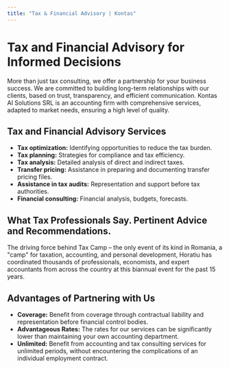 ```yaml
---
title: "Tax & Financial Advisory | Kontas"
---
```

<!-- Hreflang tags for SEO -->
<!--
<link rel="alternate" href="https://kontas.ro/en/services/tax-advisory/" hreflang="en-RO" />
<link rel="alternate" href="https://kontas.ro/servicii/consultanta-fiscala/" hreflang="ro-RO" />
<link rel="alternate" href="https://kontas.ro/en/services/tax-advisory/" hreflang="x-default" />
-->

# Tax and Financial Advisory for Informed Decisions

More than just tax consulting, we offer a partnership for your business success. We are committed to building long-term relationships with our clients, based on trust, transparency, and efficient communication. Kontas AI Solutions SRL is an accounting firm with comprehensive services, adapted to market needs, ensuring a high level of quality.

## Tax and Financial Advisory Services

*   **Tax optimization:** Identifying opportunities to reduce the tax burden.
*   **Tax planning:** Strategies for compliance and tax efficiency.
*   **Tax analysis:** Detailed analysis of direct and indirect taxes.
*   **Transfer pricing:** Assistance in preparing and documenting transfer pricing files.
*   **Assistance in tax audits:** Representation and support before tax authorities.
*   **Financial consulting:** Financial analysis, budgets, forecasts.

## What Tax Professionals Say. Pertinent Advice and Recommendations.

The driving force behind Tax Camp – the only event of its kind in Romania, a "camp" for taxation, accounting, and personal development, Horatiu has coordinated thousands of professionals, economists, and expert accountants from across the country at this biannual event for the past 15 years.

## Advantages of Partnering with Us

*   **Coverage:** Benefit from coverage through contractual liability and representation before financial control bodies.
*   **Advantageous Rates:** The rates for our services can be significantly lower than maintaining your own accounting department.
*   **Unlimited:** Benefit from accounting and tax consulting services for unlimited periods, without encountering the complications of an individual employment contract.
